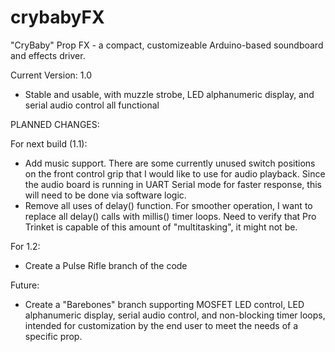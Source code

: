 # crybabyFX
"CryBaby" Prop FX - a compact, customizeable Arduino-based soundboard and effects driver.

Current Version: 1.0
- Stable and usable, with muzzle strobe, LED alphanumeric display, and serial audio control all functional

PLANNED CHANGES:

For next build (1.1):
- Add music support.  There are some currently unused switch positions on the front control grip that I would like to use for audio playback.  Since the audio board is running in UART Serial mode for faster response, this will need to be done via software logic.
- Remove all uses of delay() function.  For smoother operation, I want to replace all delay() calls with millis() timer loops.  Need to verify that Pro Trinket is capable of this amount of "multitasking", it might not be.

For 1.2: 
- Create a Pulse Rifle branch of the code

Future:
- Create a "Barebones" branch supporting MOSFET LED control, LED alphanumeric display, serial audio control, and non-blocking timer loops, intended for customization by the end user to meet the needs of a specific prop.
